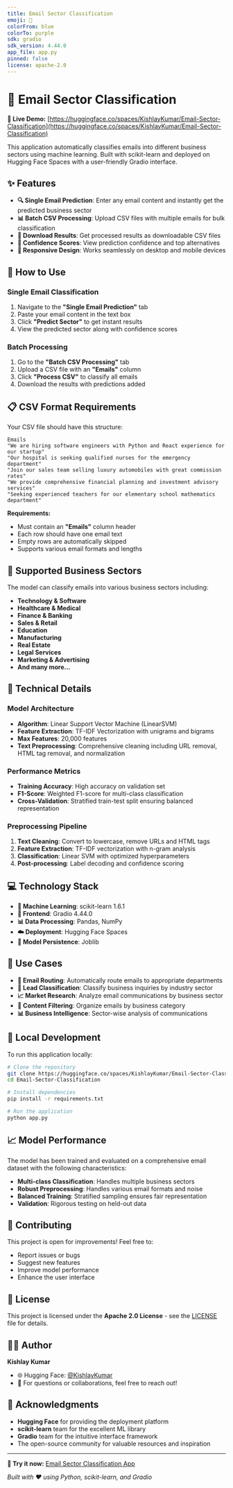 ```yaml
---
title: Email Sector Classification
emoji: 📧
colorFrom: blue
colorTo: purple
sdk: gradio
sdk_version: 4.44.0
app_file: app.py
pinned: false
license: apache-2.0
---
```


# 📧 Email Sector Classification

**🚀 Live Demo:** [https://huggingface.co/spaces/KishlayKumar/Email-Sector-Classification](https://huggingface.co/spaces/KishlayKumar/Email-Sector-Classification)

This application automatically classifies emails into different business sectors using machine learning. Built with scikit-learn and deployed on Hugging Face Spaces with a user-friendly Gradio interface.

## ✨ Features

- **🔍 Single Email Prediction**: Enter any email content and instantly get the predicted business sector
- **📊 Batch CSV Processing**: Upload CSV files with multiple emails for bulk classification
- **💾 Download Results**: Get processed results as downloadable CSV files
- **🎯 Confidence Scores**: View prediction confidence and top alternatives
- **📱 Responsive Design**: Works seamlessly on desktop and mobile devices

## 🚀 How to Use

### Single Email Classification
1. Navigate to the **"Single Email Prediction"** tab
2. Paste your email content in the text box
3. Click **"Predict Sector"** to get instant results
4. View the predicted sector along with confidence scores

### Batch Processing
1. Go to the **"Batch CSV Processing"** tab
2. Upload a CSV file with an **"Emails"** column
3. Click **"Process CSV"** to classify all emails
4. Download the results with predictions added

## 📋 CSV Format Requirements

Your CSV file should have this structure:

```csv
Emails
"We are hiring software engineers with Python and React experience for our startup"
"Our hospital is seeking qualified nurses for the emergency department"
"Join our sales team selling luxury automobiles with great commission rates"
"We provide comprehensive financial planning and investment advisory services"
"Seeking experienced teachers for our elementary school mathematics department"
```

**Requirements:**
- Must contain an **"Emails"** column header
- Each row should have one email text
- Empty rows are automatically skipped
- Supports various email formats and lengths

## 🏢 Supported Business Sectors

The model can classify emails into various business sectors including:
- **Technology & Software**
- **Healthcare & Medical**
- **Finance & Banking**
- **Sales & Retail**
- **Education**
- **Manufacturing**
- **Real Estate**
- **Legal Services**
- **Marketing & Advertising**
- **And many more...**

## 🔬 Technical Details

### Model Architecture
- **Algorithm**: Linear Support Vector Machine (LinearSVM)
- **Feature Extraction**: TF-IDF Vectorization with unigrams and bigrams
- **Max Features**: 20,000 features
- **Text Preprocessing**: Comprehensive cleaning including URL removal, HTML tag removal, and normalization

### Performance Metrics
- **Training Accuracy**: High accuracy on validation set
- **F1-Score**: Weighted F1-score for multi-class classification
- **Cross-Validation**: Stratified train-test split ensuring balanced representation

### Preprocessing Pipeline
1. **Text Cleaning**: Convert to lowercase, remove URLs and HTML tags
2. **Feature Extraction**: TF-IDF vectorization with n-gram analysis
3. **Classification**: Linear SVM with optimized hyperparameters
4. **Post-processing**: Label decoding and confidence scoring

## 💻 Technology Stack

- **🤖 Machine Learning**: scikit-learn 1.6.1
- **🎨 Frontend**: Gradio 4.44.0
- **📊 Data Processing**: Pandas, NumPy
- **☁️ Deployment**: Hugging Face Spaces
- **🔧 Model Persistence**: Joblib

## 🎯 Use Cases

- **📧 Email Routing**: Automatically route emails to appropriate departments
- **🏢 Lead Classification**: Classify business inquiries by industry sector
- **📈 Market Research**: Analyze email communications by business sector
- **🤖 Content Filtering**: Organize emails by business category
- **📊 Business Intelligence**: Sector-wise analysis of communications

## 🔧 Local Development

To run this application locally:

```bash
# Clone the repository
git clone https://huggingface.co/spaces/KishlayKumar/Email-Sector-Classification
cd Email-Sector-Classification

# Install dependencies
pip install -r requirements.txt

# Run the application
python app.py
```

## 📈 Model Performance

The model has been trained and evaluated on a comprehensive email dataset with the following characteristics:
- **Multi-class Classification**: Handles multiple business sectors
- **Robust Preprocessing**: Handles various email formats and noise
- **Balanced Training**: Stratified sampling ensures fair representation
- **Validation**: Rigorous testing on held-out data

## 🤝 Contributing

This project is open for improvements! Feel free to:
- Report issues or bugs
- Suggest new features
- Improve model performance
- Enhance the user interface

## 📄 License

This project is licensed under the **Apache 2.0 License** - see the [LICENSE](LICENSE) file for details.

## 👨‍💻 Author

**Kishlay Kumar**
- 🌐 Hugging Face: [@KishlayKumar](https://huggingface.co/KishlayKumar)
- 📧 For questions or collaborations, feel free to reach out!

## 🙏 Acknowledgments

- **Hugging Face** for providing the deployment platform
- **scikit-learn** team for the excellent ML library
- **Gradio** team for the intuitive interface framework
- The open-source community for valuable resources and inspiration

---

**🚀 Try it now:** [Email Sector Classification App](https://huggingface.co/spaces/KishlayKumar/Email-Sector-Classification)

*Built with ❤️ using Python, scikit-learn, and Gradio*